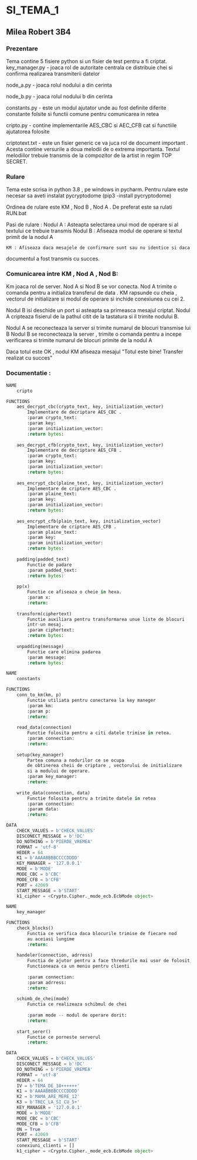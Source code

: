 ﻿# SI_TEMA_1
## Milea Robert 3B4


### Prezentare
Tema contine 5 fisiere python si un fisier de test pentru a fi criptat.
key_manager.py - joaca rol de autoritate centrala ce distribuie chei si confirma
    realizarea transmiterii datelor

node_a.py - joaca rolul nodului a din cerinta 

node_b.py - joaca rolul nodului b din cerinta

constants.py - este un modul ajutator unde au fost definite
    diferite constante folsite si functii comune pentru comunicarea in
    retea

cripto.py - contine implementarile AES_CBC si AEC_CFB cat si functiile
    ajutatorea folosite

criptotext.txt - este un fisier generic ce va juca rol
    de document important . Acesta contine versurile a doua melodii
    de o extrema importanta. Textul melodiilor trebuie transmis
    de la compozitor de la artist in regim TOP SECRET. 

### Rulare
Tema este scrisa in python 3.8 , pe windows in pycharm.
Pentru rulare este necesar sa aveti instalat pycryptodome
(pip3 -install pycryptodome)

Ordinea de rulare este KM , Nod B , Nod A .
De preferat este sa rulati RUN.bat

Pasi de rulare :
    Nodul A : Asteapta selectarea unui mod  de operare
si al textului ce trebuie transmis
    Nodul B : Afiseaza modul de operare si textul primit de la nodul A

    KM : Afiseaza daca mesajele de confirmare sunt sau nu identice si daca
documentul a fost transmis cu succes.

### Comunicarea intre KM , Nod A , Nod B:
Km joaca rol de server.
Nod A si Nod B se vor conecta.
Nod A trimite o comanda pentru a initializa transferul de data .
KM rapsunde cu cheia , vectorul de initializare si modul de operare 
si inchide conexiunea cu cei 2.

Nodul B isi deschide un port si asteapta sa primeasca mesajul criptat.
Nodul A cripteaza fisierul de la pathul citit de la tastatura si il trimite
nodului B.

Nodul A se reconecteaza la server si trimite numarul de blocuri transmise
lui B
Nodul B se reconecteaza la server , trimite o comanda pentru a incepe verificarea
si trimite numarul de blocuri primite de la nodul A

Daca totul este OK  , nodul KM afiseaza mesajul "Totul este bine! Transfer realizat cu succes"

### Documentatie :     

```py
NAME
    cripto

FUNCTIONS
    aes_decrypt_cbc(crypto_text, key, initialization_vector)
        Implementare de decriptare AES_CBC .
        :param crypto_text:
        :param key:
        :param initialization_vector:
        :return bytes:
    
    aes_decrypt_cfb(crypto_text, key, initialization_vector)
        Implementare de decriptare AES_CFB .
        :param crypto_text:
        :param key:
        :param initialization_vector:
        :return bytes:
    
    aes_encrypt_cbc(plaine_text, key, initialization_vector)
        Implementare de criptare AES_CBC .
        :param plaine_text:
        :param key:
        :param initialization_vector:
        :return bytes:
    
    aes_encrypt_cfb(plain_text, key, initialization_vector)
        Implementare de criptare AES_CFB .
        :param plaine_text:
        :param key:
        :param initialization_vector:
        :return bytes:
    
    padding(padded_text)
        Functie de padare
        :param padded_text:
        :return bytes:
    
    pp(x)
        Functie ce afiseaza o cheie in hexa.
        :param x:
        :return:
    
    transform(ciphertext)
        Functie auxiliara pentru transformarea unue liste de blocuri
        intr-un mesaj.
        :param ciphertext:
        :return bytes:
    
    unpadding(message)
        Functie care elimina padarea
        :param message:
        :return bytes:

```
```py
NAME
    constants

FUNCTIONS
    conn_to_km(km, p)
        Functie utiliata pentru conectarea la key maneger
        :param km:
        :param p:
        :return:
    
    read_data(connection)
        Functie folosita pentru a citi datele trimise in retea.
        :param connection:
        :return:
    
    setup(key_manager)
        Partea comuna a nodurilor ce se ocupa
        de obtinerea cheii de criptare , vectorului de initializare
        si a modului de operare.
        :param key_manager:
        :return:
    
    write_data(connection, data)
        Functie folosita pentru a trimite datele in retea
        :param connection:
        :param data:
        :return:

DATA
    CHECK_VALUES = b'CHECK_VALUES'
    DISCONECT_MESSAGE = b'!DC'
    DO_NOTHING = b'PIERDE_VREMEA'
    FORMAT = 'utf-8'
    HEDER = 64
    K1 = b'AAAABBBBCCCCDDDD'
    KEY_MANAGER = '127.0.0.1'
    MODE = b'MODE'
    MODE_CBC = b'CBC'
    MODE_CFB = b'CFB'
    PORT = 42069
    START_MESSAGE = b'START'
    k1_cipher = <Crypto.Cipher._mode_ecb.EcbMode object>
```

```py
NAME
    key_manager

FUNCTIONS
    check_blocks()
        Functia ce verifica daca blocurile trimise de fiecare nod
        au aceiasi lungime
        :return:
    
    handeler(connection, adrress)
        Functia de ajutor pentru a face thredurile mai usor de folosit,
        Functioneaza ca un meniu pentru clienti
        
        :param connection:
        :param adrress:
        :return:
    
    schimb_de_chei(mode)
        Functia ce realizeaza schibmul de chei
        
        :param mode -- modul de operare dorit:
        :return:
    
    start_serer()
        Functie ce porneste serverul
        :return:

DATA
    CHECK_VALUES = b'CHECK_VALUES'
    DISCONECT_MESSAGE = b'!DC'
    DO_NOTHING = b'PIERDE_VREMEA'
    FORMAT = 'utf-8'
    HEDER = 64
    IV = b'TEMA_DE_10++++++'
    K1 = b'AAAABBBBCCCCDDDD'
    K2 = b'MAMA_ARE_MERE_12'
    K3 = b'TREC_LA_SI_CU_5+'
    KEY_MANAGER = '127.0.0.1'
    MODE = b'MODE'
    MODE_CBC = b'CBC'
    MODE_CFB = b'CFB'
    ON = True
    PORT = 42069
    START_MESSAGE = b'START'
    conexiuni_clienti = []
    k1_cipher = <Crypto.Cipher._mode_ecb.EcbMode object>

```
